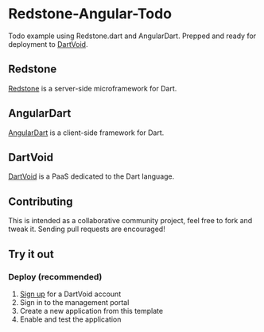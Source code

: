 Redstone-Angular-Todo
====================

Todo example using Redstone.dart and AngularDart. Prepped and ready for deployment to [DartVoid](http://www.dartvoid.com/).

## Redstone

[Redstone](https://github.com/luizmineo/redstone.dart) is a server-side microframework for Dart.

## AngularDart

[AngularDart](https://github.com/angular/angular.dart) is a client-side framework for Dart. 

## DartVoid

[DartVoid](http://www.dartvoid.com/) is a PaaS dedicated to the Dart language.

## Contributing

This is intended as a collaborative community project, feel free to fork and tweak it. Sending pull requests are encouraged!

## Try it out

### Deploy (recommended)

1. [Sign up](http://www.dartvoid.com/signup/) for a DartVoid account
2. Sign in to the management portal
3. Create a new application from this template
4. Enable and test the application


